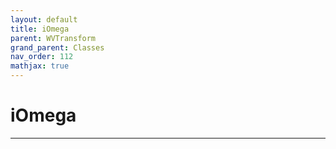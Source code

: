 ```yaml
---
layout: default
title: iOmega
parent: WVTransform
grand_parent: Classes
nav_order: 112
mathjax: true
---
```


#  iOmega




---

